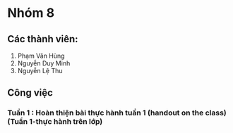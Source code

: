 # Nhóm 8 
## Các thành viên:

1. Phạm Văn Hùng
2. Nguyễn Duy Minh
3. Nguyễn Lệ Thu

## Công việc 

### Tuần 1 : Hoàn thiện bài thực hành tuần 1 (handout on the class) (Tuần 1-thực hành trên lớp)


